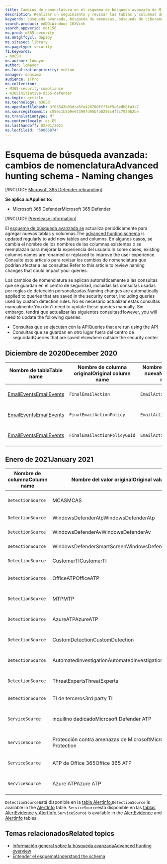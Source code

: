 ```yaml
---
title: Cambios de nomenclatura en el esquema de búsqueda avanzada de Microsoft 365 Defender
description: Realizar un seguimiento y revisar las tablas y columnas de cambios de nomenclatura en el esquema de búsqueda avanzada
keywords: búsqueda avanzada, búsqueda de amenazas, búsqueda de ciberamenazas, protección contra amenazas de Microsoft, microsoft 365, mtp, m365, búsqueda, consulta, telemetría, referencia de esquema, kusto, tabla, datos, cambios de nomenclatura, cambiar el nombre, Protección contra amenazas de Microsoft
search.product: eADQiWindows 10XVcnh
search.appverid: met150
ms.prod: m365-security
ms.mktglfcycl: deploy
ms.sitesec: library
ms.pagetype: security
f1.keywords:
- NOCSH
ms.author: lomayor
author: lomayor
ms.localizationpriority: medium
manager: dansimp
audience: ITPro
ms.collection:
- M365-security-compliance
- m365initiative-m365-defender
ms.topic: article
ms.technology: m365d
ms.openlocfilehash: 3f03543b03dca5fe426700ffff4f5c6edb8fa3c7
ms.sourcegitcommit: c550c1b5b9e67398fd95bfb0256c4f5c7930b2be
ms.translationtype: MT
ms.contentlocale: es-ES
ms.lasthandoff: 02/01/2021
ms.locfileid: "50066874"
---
```

# <a name="advanced-hunting-schema---naming-changes"></a><span data-ttu-id="87bf5-104">Esquema de búsqueda avanzada: cambios de nomenclatura</span><span class="sxs-lookup"><span data-stu-id="87bf5-104">Advanced hunting schema - Naming changes</span></span>

[!INCLUDE [Microsoft 365 Defender rebranding](../includes/microsoft-defender.md)]


<span data-ttu-id="87bf5-105">**Se aplica a:**</span><span class="sxs-lookup"><span data-stu-id="87bf5-105">**Applies to:**</span></span>
- <span data-ttu-id="87bf5-106">Microsoft 365 Defender</span><span class="sxs-lookup"><span data-stu-id="87bf5-106">Microsoft 365 Defender</span></span>

[!INCLUDE [Prerelease information](../includes/prerelease.md)]

<span data-ttu-id="87bf5-107">El [esquema de búsqueda avanzada se](advanced-hunting-schema-tables.md) actualiza periódicamente para agregar nuevas tablas y columnas.</span><span class="sxs-lookup"><span data-stu-id="87bf5-107">The [advanced hunting schema](advanced-hunting-schema-tables.md) is updated regularly to add new tables and columns.</span></span> <span data-ttu-id="87bf5-108">En algunos casos, se cambia el nombre de los nombres de las columnas existentes o se reemplazan para mejorar la experiencia del usuario.</span><span class="sxs-lookup"><span data-stu-id="87bf5-108">In some cases, existing columns names are renamed or replaced to improve the user experience.</span></span> <span data-ttu-id="87bf5-109">Consulte este artículo para revisar los cambios de nomenclatura que podrían afectar a las consultas.</span><span class="sxs-lookup"><span data-stu-id="87bf5-109">Refer to this article to review naming changes that could impact your queries.</span></span>

<span data-ttu-id="87bf5-110">Los cambios de nomenclatura se aplican automáticamente a las consultas que se guardan en el centro de seguridad, incluidas las consultas usadas por reglas de detección personalizadas.</span><span class="sxs-lookup"><span data-stu-id="87bf5-110">Naming changes are automatically applied to queries that are saved in the security center, including queries used by custom detection rules.</span></span> <span data-ttu-id="87bf5-111">No es necesario actualizar estas consultas manualmente.</span><span class="sxs-lookup"><span data-stu-id="87bf5-111">You don't need to update these queries manually.</span></span> <span data-ttu-id="87bf5-112">Sin embargo, tendrá que actualizar las siguientes consultas:</span><span class="sxs-lookup"><span data-stu-id="87bf5-112">However, you will need to update the following queries:</span></span>
- <span data-ttu-id="87bf5-113">Consultas que se ejecutan con la API</span><span class="sxs-lookup"><span data-stu-id="87bf5-113">Queries that are run using the API</span></span>
- <span data-ttu-id="87bf5-114">Consultas que se guardan en otro lugar fuera del centro de seguridad</span><span class="sxs-lookup"><span data-stu-id="87bf5-114">Queries that are saved elsewhere outside the security center</span></span>

## <a name="december-2020"></a><span data-ttu-id="87bf5-115">Diciembre de 2020</span><span class="sxs-lookup"><span data-stu-id="87bf5-115">December 2020</span></span>

| <span data-ttu-id="87bf5-116">Nombre de tabla</span><span class="sxs-lookup"><span data-stu-id="87bf5-116">Table name</span></span> | <span data-ttu-id="87bf5-117">Nombre de columna original</span><span class="sxs-lookup"><span data-stu-id="87bf5-117">Original column name</span></span> | <span data-ttu-id="87bf5-118">Nombre de columna nueva</span><span class="sxs-lookup"><span data-stu-id="87bf5-118">New column name</span></span> | <span data-ttu-id="87bf5-119">Motivo de la modificación</span><span class="sxs-lookup"><span data-stu-id="87bf5-119">Reason for change</span></span>
|--|--|--|--|
| [<span data-ttu-id="87bf5-120">EmailEvents</span><span class="sxs-lookup"><span data-stu-id="87bf5-120">EmailEvents</span></span>](advanced-hunting-emailevents-table.md) | `FinalEmailAction` | `EmailAction` | <span data-ttu-id="87bf5-121">Comentarios del cliente</span><span class="sxs-lookup"><span data-stu-id="87bf5-121">Customer feedback</span></span> |
| [<span data-ttu-id="87bf5-122">EmailEvents</span><span class="sxs-lookup"><span data-stu-id="87bf5-122">EmailEvents</span></span>](advanced-hunting-emailevents-table.md) | `FinalEmailActionPolicy` | `EmailActionPolicy` | <span data-ttu-id="87bf5-123">Comentarios del cliente</span><span class="sxs-lookup"><span data-stu-id="87bf5-123">Customer feedback</span></span> |
| [<span data-ttu-id="87bf5-124">EmailEvents</span><span class="sxs-lookup"><span data-stu-id="87bf5-124">EmailEvents</span></span>](advanced-hunting-emailevents-table.md) | `FinalEmailActionPolicyGuid` | `EmailActionPolicyGuid` | <span data-ttu-id="87bf5-125">Comentarios del cliente</span><span class="sxs-lookup"><span data-stu-id="87bf5-125">Customer feedback</span></span> |

## <a name="january-2021"></a><span data-ttu-id="87bf5-126">Enero de 2021</span><span class="sxs-lookup"><span data-stu-id="87bf5-126">January 2021</span></span>

| <span data-ttu-id="87bf5-127">Nombre de columna</span><span class="sxs-lookup"><span data-stu-id="87bf5-127">Column name</span></span> | <span data-ttu-id="87bf5-128">Nombre del valor original</span><span class="sxs-lookup"><span data-stu-id="87bf5-128">Original value name</span></span> | <span data-ttu-id="87bf5-129">Nuevo nombre de valor</span><span class="sxs-lookup"><span data-stu-id="87bf5-129">New value name</span></span> | <span data-ttu-id="87bf5-130">Motivo de la modificación</span><span class="sxs-lookup"><span data-stu-id="87bf5-130">Reason for change</span></span>
|--|--|--|--|
| `DetectionSource` | <span data-ttu-id="87bf5-131">MCAS</span><span class="sxs-lookup"><span data-stu-id="87bf5-131">MCAS</span></span> |    <span data-ttu-id="87bf5-132">Microsoft Cloud App Security</span><span class="sxs-lookup"><span data-stu-id="87bf5-132">Microsoft Cloud App Security</span></span> | <span data-ttu-id="87bf5-133">Cambio de marca</span><span class="sxs-lookup"><span data-stu-id="87bf5-133">Rebranding</span></span> |
| `DetectionSource` | <span data-ttu-id="87bf5-134">WindowsDefenderAtp</span><span class="sxs-lookup"><span data-stu-id="87bf5-134">WindowsDefenderAtp</span></span>|   <span data-ttu-id="87bf5-135">EDR</span><span class="sxs-lookup"><span data-stu-id="87bf5-135">EDR</span></span>| <span data-ttu-id="87bf5-136">Cambio de marca</span><span class="sxs-lookup"><span data-stu-id="87bf5-136">Rebranding</span></span> |
| `DetectionSource` | <span data-ttu-id="87bf5-137">WindowsDefenderAv</span><span class="sxs-lookup"><span data-stu-id="87bf5-137">WindowsDefenderAv</span></span> | <span data-ttu-id="87bf5-138">Antivirus</span><span class="sxs-lookup"><span data-stu-id="87bf5-138">Antivirus</span></span> | <span data-ttu-id="87bf5-139">Cambio de marca</span><span class="sxs-lookup"><span data-stu-id="87bf5-139">Rebranding</span></span> |
| `DetectionSource` | <span data-ttu-id="87bf5-140">WindowsDefenderSmartScreen</span><span class="sxs-lookup"><span data-stu-id="87bf5-140">WindowsDefenderSmartScreen</span></span> |  <span data-ttu-id="87bf5-141">SmartScreen</span><span class="sxs-lookup"><span data-stu-id="87bf5-141">SmartScreen</span></span> | <span data-ttu-id="87bf5-142">Cambio de marca</span><span class="sxs-lookup"><span data-stu-id="87bf5-142">Rebranding</span></span> |
| `DetectionSource` | <span data-ttu-id="87bf5-143">CustomerTI</span><span class="sxs-lookup"><span data-stu-id="87bf5-143">CustomerTI</span></span> |  <span data-ttu-id="87bf5-144">TI personalizada</span><span class="sxs-lookup"><span data-stu-id="87bf5-144">Custom TI</span></span> | <span data-ttu-id="87bf5-145">Cambio de marca</span><span class="sxs-lookup"><span data-stu-id="87bf5-145">Rebranding</span></span> |
| `DetectionSource` | <span data-ttu-id="87bf5-146">OfficeATP</span><span class="sxs-lookup"><span data-stu-id="87bf5-146">OfficeATP</span></span> | <span data-ttu-id="87bf5-147">Microsoft Defender para Office 365</span><span class="sxs-lookup"><span data-stu-id="87bf5-147">Microsoft Defender for Office 365</span></span> | <span data-ttu-id="87bf5-148">Cambio de marca</span><span class="sxs-lookup"><span data-stu-id="87bf5-148">Rebranding</span></span> |
| `DetectionSource` | <span data-ttu-id="87bf5-149">MTP</span><span class="sxs-lookup"><span data-stu-id="87bf5-149">MTP</span></span>   | <span data-ttu-id="87bf5-150">Microsoft 365 Defender</span><span class="sxs-lookup"><span data-stu-id="87bf5-150">Microsoft 365 Defender</span></span> | <span data-ttu-id="87bf5-151">Cambio de marca</span><span class="sxs-lookup"><span data-stu-id="87bf5-151">Rebranding</span></span> |
| `DetectionSource` | <span data-ttu-id="87bf5-152">AzureATP</span><span class="sxs-lookup"><span data-stu-id="87bf5-152">AzureATP</span></span> |    <span data-ttu-id="87bf5-153">Microsoft Defender for Identity</span><span class="sxs-lookup"><span data-stu-id="87bf5-153">Microsoft Defender for Identity</span></span> | <span data-ttu-id="87bf5-154">Cambio de marca</span><span class="sxs-lookup"><span data-stu-id="87bf5-154">Rebranding</span></span> |
| `DetectionSource` | <span data-ttu-id="87bf5-155">CustomDetection</span><span class="sxs-lookup"><span data-stu-id="87bf5-155">CustomDetection</span></span>   | <span data-ttu-id="87bf5-156">Detección personalizada</span><span class="sxs-lookup"><span data-stu-id="87bf5-156">Custom detection</span></span> | <span data-ttu-id="87bf5-157">Cambio de marca</span><span class="sxs-lookup"><span data-stu-id="87bf5-157">Rebranding</span></span> |
| `DetectionSource` | <span data-ttu-id="87bf5-158">AutomatedInvestigation</span><span class="sxs-lookup"><span data-stu-id="87bf5-158">AutomatedInvestigation</span></span> |<span data-ttu-id="87bf5-159">Investigación automatizada</span><span class="sxs-lookup"><span data-stu-id="87bf5-159">Automated investigation</span></span> | <span data-ttu-id="87bf5-160">Cambio de marca</span><span class="sxs-lookup"><span data-stu-id="87bf5-160">Rebranding</span></span> |
| `DetectionSource` | <span data-ttu-id="87bf5-161">ThreatExperts</span><span class="sxs-lookup"><span data-stu-id="87bf5-161">ThreatExperts</span></span> | <span data-ttu-id="87bf5-162">Expertos en amenazas de Microsoft</span><span class="sxs-lookup"><span data-stu-id="87bf5-162">Microsoft Threat Experts</span></span> | <span data-ttu-id="87bf5-163">Cambio de marca</span><span class="sxs-lookup"><span data-stu-id="87bf5-163">Rebranding</span></span> |
| `DetectionSource` | <span data-ttu-id="87bf5-164">TI de terceros</span><span class="sxs-lookup"><span data-stu-id="87bf5-164">3rd party TI</span></span> | <span data-ttu-id="87bf5-165">Sensores de terceros</span><span class="sxs-lookup"><span data-stu-id="87bf5-165">3rd Party sensors</span></span> | <span data-ttu-id="87bf5-166">Cambio de marca</span><span class="sxs-lookup"><span data-stu-id="87bf5-166">Rebranding</span></span> |
| `ServiceSource` | <span data-ttu-id="87bf5-167">inquilino dedicado</span><span class="sxs-lookup"><span data-stu-id="87bf5-167">Microsoft Defender ATP</span></span>| <span data-ttu-id="87bf5-168">Microsoft Defender para punto de conexión</span><span class="sxs-lookup"><span data-stu-id="87bf5-168">Microsoft Defender for Endpoint</span></span> | <span data-ttu-id="87bf5-169">Cambio de marca</span><span class="sxs-lookup"><span data-stu-id="87bf5-169">Rebranding</span></span> |
|`ServiceSource` |<span data-ttu-id="87bf5-170">Protección contra amenazas de Microsoft</span><span class="sxs-lookup"><span data-stu-id="87bf5-170">Microsoft Threat Protection</span></span>   | <span data-ttu-id="87bf5-171">Microsoft 365 Defender</span><span class="sxs-lookup"><span data-stu-id="87bf5-171">Microsoft 365 Defender</span></span> | <span data-ttu-id="87bf5-172">Cambio de marca</span><span class="sxs-lookup"><span data-stu-id="87bf5-172">Rebranding</span></span> |
| `ServiceSource` | <span data-ttu-id="87bf5-173">ATP de Office 365</span><span class="sxs-lookup"><span data-stu-id="87bf5-173">Office 365 ATP</span></span>  |<span data-ttu-id="87bf5-174">Microsoft Defender para Office 365</span><span class="sxs-lookup"><span data-stu-id="87bf5-174">Microsoft Defender for Office 365</span></span> | <span data-ttu-id="87bf5-175">Cambio de marca</span><span class="sxs-lookup"><span data-stu-id="87bf5-175">Rebranding</span></span> |
| `ServiceSource` |<span data-ttu-id="87bf5-176">Azure ATP</span><span class="sxs-lookup"><span data-stu-id="87bf5-176">Azure ATP</span></span>    |<span data-ttu-id="87bf5-177">Microsoft Defender for Identity</span><span class="sxs-lookup"><span data-stu-id="87bf5-177">Microsoft Defender for Identity</span></span> | <span data-ttu-id="87bf5-178">Cambio de marca</span><span class="sxs-lookup"><span data-stu-id="87bf5-178">Rebranding</span></span> |

<span data-ttu-id="87bf5-179">`DetectionSource`está disponible en la [tabla AlertInfo.](advanced-hunting-alertinfo-table.md)</span><span class="sxs-lookup"><span data-stu-id="87bf5-179">`DetectionSource` is available in the [AlertInfo](advanced-hunting-alertinfo-table.md) table.</span></span> <span data-ttu-id="87bf5-180">`ServiceSource`está disponible en las [tablas AlertEvidence](advanced-hunting-alertevidence-table.md) [y AlertInfo.](advanced-hunting-alertinfo-table.md)</span><span class="sxs-lookup"><span data-stu-id="87bf5-180">`ServiceSource` is available in the [AlertEvidence](advanced-hunting-alertevidence-table.md) and [AlertInfo](advanced-hunting-alertinfo-table.md) tables.</span></span> 
## <a name="related-topics"></a><span data-ttu-id="87bf5-181">Temas relacionados</span><span class="sxs-lookup"><span data-stu-id="87bf5-181">Related topics</span></span>
- [<span data-ttu-id="87bf5-182">Información general sobre la búsqueda avanzada</span><span class="sxs-lookup"><span data-stu-id="87bf5-182">Advanced hunting overview</span></span>](advanced-hunting-overview.md)
- [<span data-ttu-id="87bf5-183">Entender el esquema</span><span class="sxs-lookup"><span data-stu-id="87bf5-183">Understand the schema</span></span>](advanced-hunting-schema-tables.md)
